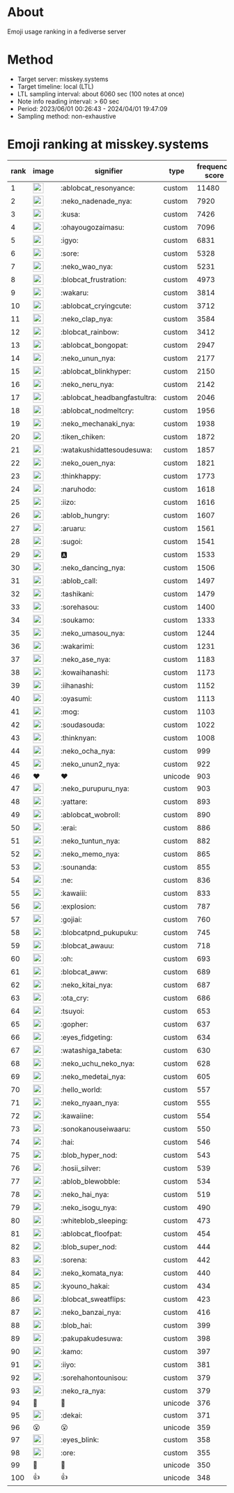 # About
Emoji usage ranking in a fediverse server

# Method
- Target server: misskey.systems
- Target timeline: local (LTL)
- LTL sampling interval: about 6060 sec (100 notes at once)
- Note info reading interval: > 60 sec
- Period: 2023/06/01 00:26:43 - 2024/04/01 19:47:09 
- Sampling method: non-exhaustive

# Emoji ranking at misskey.systems

|rank|image|signifier|type|frequency score|
|----|----|----|----|----|
|1|<img height="24" src="https://misskey.systems/emoji/ablobcat_resonyance.webp">|:ablobcat_resonyance:|custom|11480|
|2|<img height="24" src="https://misskey.systems/emoji/neko_nadenade_nya.webp">|:neko_nadenade_nya:|custom|7920|
|3|<img height="24" src="https://misskey.systems/emoji/kusa.webp">|:kusa:|custom|7426|
|4|<img height="24" src="https://misskey.systems/emoji/ohayougozaimasu.webp">|:ohayougozaimasu:|custom|7096|
|5|<img height="24" src="https://misskey.systems/emoji/igyo.webp">|:igyo:|custom|6831|
|6|<img height="24" src="https://misskey.systems/emoji/sore.webp">|:sore:|custom|5328|
|7|<img height="24" src="https://misskey.systems/emoji/neko_wao_nya.webp">|:neko_wao_nya:|custom|5231|
|8|<img height="24" src="https://misskey.systems/emoji/blobcat_frustration.webp">|:blobcat_frustration:|custom|4973|
|9|<img height="24" src="https://misskey.systems/emoji/wakaru.webp">|:wakaru:|custom|3814|
|10|<img height="24" src="https://misskey.systems/emoji/ablobcat_cryingcute.webp">|:ablobcat_cryingcute:|custom|3712|
|11|<img height="24" src="https://misskey.systems/emoji/neko_clap_nya.webp">|:neko_clap_nya:|custom|3584|
|12|<img height="24" src="https://misskey.systems/emoji/blobcat_rainbow.webp">|:blobcat_rainbow:|custom|3412|
|13|<img height="24" src="https://misskey.systems/emoji/ablobcat_bongopat.webp">|:ablobcat_bongopat:|custom|2947|
|14|<img height="24" src="https://misskey.systems/emoji/neko_unun_nya.webp">|:neko_unun_nya:|custom|2177|
|15|<img height="24" src="https://misskey.systems/emoji/ablobcat_blinkhyper.webp">|:ablobcat_blinkhyper:|custom|2150|
|16|<img height="24" src="https://misskey.systems/emoji/neko_neru_nya.webp">|:neko_neru_nya:|custom|2142|
|17|<img height="24" src="https://misskey.systems/emoji/ablobcat_headbangfastultra.webp">|:ablobcat_headbangfastultra:|custom|2046|
|18|<img height="24" src="https://misskey.systems/emoji/ablobcat_nodmeltcry.webp">|:ablobcat_nodmeltcry:|custom|1956|
|19|<img height="24" src="https://misskey.systems/emoji/neko_mechanaki_nya.webp">|:neko_mechanaki_nya:|custom|1938|
|20|<img height="24" src="https://misskey.systems/emoji/tiken_chiken.webp">|:tiken_chiken:|custom|1872|
|21|<img height="24" src="https://misskey.systems/emoji/watakushidattesoudesuwa.webp">|:watakushidattesoudesuwa:|custom|1857|
|22|<img height="24" src="https://misskey.systems/emoji/neko_ouen_nya.webp">|:neko_ouen_nya:|custom|1821|
|23|<img height="24" src="https://misskey.systems/emoji/thinkhappy.webp">|:thinkhappy:|custom|1773|
|24|<img height="24" src="https://misskey.systems/emoji/naruhodo.webp">|:naruhodo:|custom|1618|
|25|<img height="24" src="https://misskey.systems/emoji/iizo.webp">|:iizo:|custom|1616|
|26|<img height="24" src="https://misskey.systems/emoji/ablob_hungry.webp">|:ablob_hungry:|custom|1607|
|27|<img height="24" src="https://misskey.systems/emoji/aruaru.webp">|:aruaru:|custom|1561|
|28|<img height="24" src="https://misskey.systems/emoji/sugoi.webp">|:sugoi:|custom|1541|
|29|<img height="24" src="https://misskey.systems/emoji/a.webp">|:a:|custom|1533|
|30|<img height="24" src="https://misskey.systems/emoji/neko_dancing_nya.webp">|:neko_dancing_nya:|custom|1506|
|31|<img height="24" src="https://misskey.systems/emoji/ablob_call.webp">|:ablob_call:|custom|1497|
|32|<img height="24" src="https://misskey.systems/emoji/tashikani.webp">|:tashikani:|custom|1479|
|33|<img height="24" src="https://misskey.systems/emoji/sorehasou.webp">|:sorehasou:|custom|1400|
|34|<img height="24" src="https://misskey.systems/emoji/soukamo.webp">|:soukamo:|custom|1333|
|35|<img height="24" src="https://misskey.systems/emoji/neko_umasou_nya.webp">|:neko_umasou_nya:|custom|1244|
|36|<img height="24" src="https://misskey.systems/emoji/wakarimi.webp">|:wakarimi:|custom|1231|
|37|<img height="24" src="https://misskey.systems/emoji/neko_ase_nya.webp">|:neko_ase_nya:|custom|1183|
|38|<img height="24" src="https://misskey.systems/emoji/kowaihanashi.webp">|:kowaihanashi:|custom|1173|
|39|<img height="24" src="https://misskey.systems/emoji/iihanashi.webp">|:iihanashi:|custom|1152|
|40|<img height="24" src="https://misskey.systems/emoji/oyasumi.webp">|:oyasumi:|custom|1113|
|41|<img height="24" src="https://misskey.systems/emoji/mog.webp">|:mog:|custom|1103|
|42|<img height="24" src="https://misskey.systems/emoji/soudasouda.webp">|:soudasouda:|custom|1022|
|43|<img height="24" src="https://misskey.systems/emoji/thinknyan.webp">|:thinknyan:|custom|1008|
|44|<img height="24" src="https://misskey.systems/emoji/neko_ocha_nya.webp">|:neko_ocha_nya:|custom|999|
|45|<img height="24" src="https://misskey.systems/emoji/neko_unun2_nya.webp">|:neko_unun2_nya:|custom|922|
|46|❤|❤|unicode|903|
|47|<img height="24" src="https://misskey.systems/emoji/neko_purupuru_nya.webp">|:neko_purupuru_nya:|custom|903|
|48|<img height="24" src="https://misskey.systems/emoji/yattare.webp">|:yattare:|custom|893|
|49|<img height="24" src="https://misskey.systems/emoji/ablobcat_wobroll.webp">|:ablobcat_wobroll:|custom|890|
|50|<img height="24" src="https://misskey.systems/emoji/erai.webp">|:erai:|custom|886|
|51|<img height="24" src="https://misskey.systems/emoji/neko_tuntun_nya.webp">|:neko_tuntun_nya:|custom|882|
|52|<img height="24" src="https://misskey.systems/emoji/neko_memo_nya.webp">|:neko_memo_nya:|custom|865|
|53|<img height="24" src="https://misskey.systems/emoji/sounanda.webp">|:sounanda:|custom|855|
|54|<img height="24" src="https://misskey.systems/emoji/ne.webp">|:ne:|custom|836|
|55|<img height="24" src="https://misskey.systems/emoji/kawaiii.webp">|:kawaiii:|custom|833|
|56|<img height="24" src="https://misskey.systems/emoji/explosion.webp">|:explosion:|custom|787|
|57|<img height="24" src="https://misskey.systems/emoji/gojiai.webp">|:gojiai:|custom|760|
|58|<img height="24" src="https://misskey.systems/emoji/blobcatpnd_pukupuku.webp">|:blobcatpnd_pukupuku:|custom|745|
|59|<img height="24" src="https://misskey.systems/emoji/blobcat_awauu.webp">|:blobcat_awauu:|custom|718|
|60|<img height="24" src="https://misskey.systems/emoji/oh.webp">|:oh:|custom|693|
|61|<img height="24" src="https://misskey.systems/emoji/blobcat_aww.webp">|:blobcat_aww:|custom|689|
|62|<img height="24" src="https://misskey.systems/emoji/neko_kitai_nya.webp">|:neko_kitai_nya:|custom|687|
|63|<img height="24" src="https://misskey.systems/emoji/ota_cry.webp">|:ota_cry:|custom|686|
|64|<img height="24" src="https://misskey.systems/emoji/tsuyoi.webp">|:tsuyoi:|custom|653|
|65|<img height="24" src="https://misskey.systems/emoji/gopher.webp">|:gopher:|custom|637|
|66|<img height="24" src="https://misskey.systems/emoji/eyes_fidgeting.webp">|:eyes_fidgeting:|custom|634|
|67|<img height="24" src="https://misskey.systems/emoji/watashiga_tabeta.webp">|:watashiga_tabeta:|custom|630|
|68|<img height="24" src="https://misskey.systems/emoji/neko_uchu_neko_nya.webp">|:neko_uchu_neko_nya:|custom|628|
|69|<img height="24" src="https://misskey.systems/emoji/neko_medetai_nya.webp">|:neko_medetai_nya:|custom|605|
|70|<img height="24" src="https://misskey.systems/emoji/hello_world.webp">|:hello_world:|custom|557|
|71|<img height="24" src="https://misskey.systems/emoji/neko_nyaan_nya.webp">|:neko_nyaan_nya:|custom|555|
|72|<img height="24" src="https://misskey.systems/emoji/kawaiine.webp">|:kawaiine:|custom|554|
|73|<img height="24" src="https://misskey.systems/emoji/sonokanouseiwaaru.webp">|:sonokanouseiwaaru:|custom|550|
|74|<img height="24" src="https://misskey.systems/emoji/hai.webp">|:hai:|custom|546|
|75|<img height="24" src="https://misskey.systems/emoji/blob_hyper_nod.webp">|:blob_hyper_nod:|custom|543|
|76|<img height="24" src="https://misskey.systems/emoji/hosii_silver.webp">|:hosii_silver:|custom|539|
|77|<img height="24" src="https://misskey.systems/emoji/ablob_blewobble.webp">|:ablob_blewobble:|custom|534|
|78|<img height="24" src="https://misskey.systems/emoji/neko_hai_nya.webp">|:neko_hai_nya:|custom|519|
|79|<img height="24" src="https://misskey.systems/emoji/neko_isogu_nya.webp">|:neko_isogu_nya:|custom|490|
|80|<img height="24" src="https://misskey.systems/emoji/whiteblob_sleeping.webp">|:whiteblob_sleeping:|custom|473|
|81|<img height="24" src="https://misskey.systems/emoji/ablobcat_floofpat.webp">|:ablobcat_floofpat:|custom|454|
|82|<img height="24" src="https://misskey.systems/emoji/blob_super_nod.webp">|:blob_super_nod:|custom|444|
|83|<img height="24" src="https://misskey.systems/emoji/sorena.webp">|:sorena:|custom|442|
|84|<img height="24" src="https://misskey.systems/emoji/neko_komata_nya.webp">|:neko_komata_nya:|custom|440|
|85|<img height="24" src="https://misskey.systems/emoji/kyouno_hakai.webp">|:kyouno_hakai:|custom|434|
|86|<img height="24" src="https://misskey.systems/emoji/blobcat_sweatflips.webp">|:blobcat_sweatflips:|custom|423|
|87|<img height="24" src="https://misskey.systems/emoji/neko_banzai_nya.webp">|:neko_banzai_nya:|custom|416|
|88|<img height="24" src="https://misskey.systems/emoji/blob_hai.webp">|:blob_hai:|custom|399|
|89|<img height="24" src="https://misskey.systems/emoji/pakupakudesuwa.webp">|:pakupakudesuwa:|custom|398|
|90|<img height="24" src="https://misskey.systems/emoji/kamo.webp">|:kamo:|custom|397|
|91|<img height="24" src="https://misskey.systems/emoji/iiyo.webp">|:iiyo:|custom|381|
|92|<img height="24" src="https://misskey.systems/emoji/sorehahontounisou.webp">|:sorehahontounisou:|custom|379|
|93|<img height="24" src="https://misskey.systems/emoji/neko_ra_nya.webp">|:neko_ra_nya:|custom|379|
|94|🎉|🎉|unicode|376|
|95|<img height="24" src="https://misskey.systems/emoji/dekai.webp">|:dekai:|custom|371|
|96|😮|😮|unicode|359|
|97|<img height="24" src="https://misskey.systems/emoji/eyes_blink.webp">|:eyes_blink:|custom|358|
|98|<img height="24" src="https://misskey.systems/emoji/ore.webp">|:ore:|custom|355|
|99|🍗|🍗|unicode|350|
|100|👍|👍|unicode|348|
